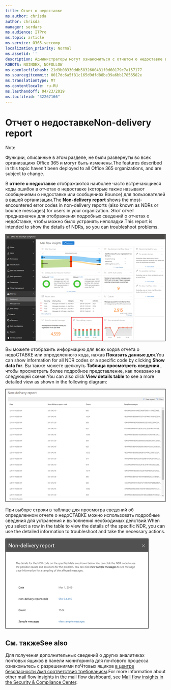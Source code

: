 ```yaml
---
title: Отчет о недоставке
ms.author: chrisda
author: chrisda
manager: serdars
ms.audience: ITPro
ms.topic: article
ms.service: O365-seccomp
localization_priority: Normal
ms.assetid: ''
description: Администраторы могут ознакомиться с отчетом о недоставке в панели мониторинга "почтовый ящик" в центре безопасности _Амп_ соответствия требованиям.
ROBOTS: NOINDEX, NOFOLLOW
ms.openlocfilehash: 21d9b08330ddb5832600431f0d60179c7a157177
ms.sourcegitcommit: 0017dc6a5f81c165d9dfd88be39a6bb17856582e
ms.translationtype: MT
ms.contentlocale: ru-RU
ms.lasthandoff: 04/23/2019
ms.locfileid: "32267166"
---
```

# <a name="non-delivery-report"></a><span data-ttu-id="3dfa2-103">Отчет о недоставке</span><span class="sxs-lookup"><span data-stu-id="3dfa2-103">Non-delivery report</span></span>

> [!NOTE]
> <span data-ttu-id="3dfa2-104">Функции, описанные в этом разделе, не были развернуты во всех организациях Office 365 и могут быть изменены.</span><span class="sxs-lookup"><span data-stu-id="3dfa2-104">The features described in this topic haven't been deployed to all Office 365 organizations, and are subject to change.</span></span>

<span data-ttu-id="3dfa2-105">В **отчете о недоставке** отображаются наиболее часто встречающиеся коды ошибок в отчетах о недоставке (которые также называют сообщениями о недоставке или сообщениях Bounce) для пользователей в вашей организации.</span><span class="sxs-lookup"><span data-stu-id="3dfa2-105">The **Non-delivery report** shows the most-encountered error codes in non-delivery reports (also known as NDRs or bounce messages) for users in your organization.</span></span> <span data-ttu-id="3dfa2-106">Этот отчет предназначен для отображения подробных сведений о отчетах о недоСтавке, чтобы можно было устранять неполадки.</span><span class="sxs-lookup"><span data-stu-id="3dfa2-106">This report is intended to show the details of NDRs, so you can troubleshoot problems.</span></span>

![Отчет о недоставке в панели мониторинга "почтовые потоки" в центре безопасности _Амп_ соответствия требованиям](media/non-delivery-report-selected.png)

<span data-ttu-id="3dfa2-108">Вы можете отобразить информацию для всех кодов отчета о недоСТАВКЕ или определенного кода, нажав **Показать данные для**.</span><span class="sxs-lookup"><span data-stu-id="3dfa2-108">You can show information for all NDR codes or a specific code by clicking **Show data for**.</span></span> <span data-ttu-id="3dfa2-109">Вы также можете щелкнуть **Таблица просмотреть сведения** , чтобы просмотреть более подробное представление, как показано на следующей схеме:</span><span class="sxs-lookup"><span data-stu-id="3dfa2-109">You can also click **View details table** to see a more detailed view as shown in the following diagram:</span></span>

![Просмотр таблицы сведений в отчете о недоставке](media/non-delivery-report-view-details-table.png)

<span data-ttu-id="3dfa2-111">При выборе строки в таблице для просмотра сведений об определенном отчете о недоСТАВКЕ можно использовать подробные сведения для устранения и выполнения необходимых действий.</span><span class="sxs-lookup"><span data-stu-id="3dfa2-111">When you select a row in the table to view the details of the specific NDR, you can use the detailed information to troubleshoot and take the necessary actions.</span></span>

![Выбор строки в таблице сведений отчета о недоставке](media/non-delivery-report-details-table-select-row.png)

## <a name="see-also"></a><span data-ttu-id="3dfa2-113">См. также</span><span class="sxs-lookup"><span data-stu-id="3dfa2-113">See also</span></span>

<span data-ttu-id="3dfa2-114">Для получения дополнительных сведений о других аналитиках почтовых ящиков в панели мониторинга для почтового процесса ознакомьтесь с разрешениями поЧтовых ящиков [в центре безопасности _Амп_ соответствия требованиям](mail-flow-insights-v2.md).</span><span class="sxs-lookup"><span data-stu-id="3dfa2-114">For more information about other mail flow insights in the mail flow dashboard, see [Mail flow insights in the Security & Compliance Center](mail-flow-insights-v2.md).</span></span>
